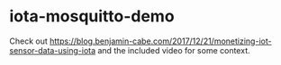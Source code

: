 # iota-mosquitto-demo

Check out https://blog.benjamin-cabe.com/2017/12/21/monetizing-iot-sensor-data-using-iota and the included video for some context.

